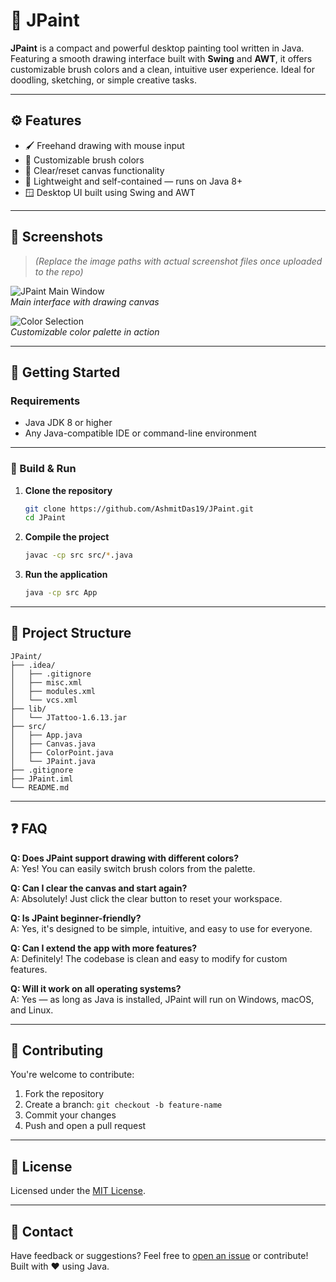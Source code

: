 # 🎨 JPaint

**JPaint** is a compact and powerful desktop painting tool written in Java. Featuring a smooth drawing interface built with **Swing** and **AWT**, it offers customizable brush colors and a clean, intuitive user experience. Ideal for doodling, sketching, or simple creative tasks.

---

## ⚙️ Features

- 🖌️ Freehand drawing with mouse input  
- 🎨 Customizable brush colors  
- 🧹 Clear/reset canvas functionality  
- 💾 Lightweight and self-contained — runs on Java 8+  
- 🪟 Desktop UI built using Swing and AWT

---

## 📸 Screenshots

> *(Replace the image paths with actual screenshot files once uploaded to the repo)*

![JPaint Main Window](screenshots/main_window.png)  
*Main interface with drawing canvas*

![Color Selection](screenshots/color_picker.png)  
*Customizable color palette in action*

---

## 🚀 Getting Started

### Requirements

- Java JDK 8 or higher  
- Any Java-compatible IDE or command-line environment

---

### 🔧 Build & Run

1. **Clone the repository**
   ```bash
   git clone https://github.com/AshmitDas19/JPaint.git
   cd JPaint
   ```

2. **Compile the project**
   ```bash
   javac -cp src src/*.java
   ```

3. **Run the application**
   ```bash
   java -cp src App
   ```

---

## 📁 Project Structure

```
JPaint/
├── .idea/
│   ├── .gitignore
│   ├── misc.xml
│   ├── modules.xml
│   └── vcs.xml
├── lib/
│   └── JTattoo-1.6.13.jar
├── src/
│   ├── App.java
│   ├── Canvas.java
│   ├── ColorPoint.java
│   └── JPaint.java
├── .gitignore
├── JPaint.iml
└── README.md
```

---

## ❓ FAQ

**Q: Does JPaint support drawing with different colors?**  
A: Yes! You can easily switch brush colors from the palette.

**Q: Can I clear the canvas and start again?**  
A: Absolutely! Just click the clear button to reset your workspace.

**Q: Is JPaint beginner-friendly?**  
A: Yes, it's designed to be simple, intuitive, and easy to use for everyone.

**Q: Can I extend the app with more features?**  
A: Definitely! The codebase is clean and easy to modify for custom features.

**Q: Will it work on all operating systems?**  
A: Yes — as long as Java is installed, JPaint will run on Windows, macOS, and Linux.

---

## 🤝 Contributing

You're welcome to contribute:

1. Fork the repository  
2. Create a branch: `git checkout -b feature-name`  
3. Commit your changes  
4. Push and open a pull request  

---

## 📜 License

Licensed under the [MIT License](LICENSE).

---

## 💬 Contact

Have feedback or suggestions? Feel free to [open an issue](https://github.com/AshmitDas19/JPaint/issues) or contribute!  
Built with ❤️ using Java.